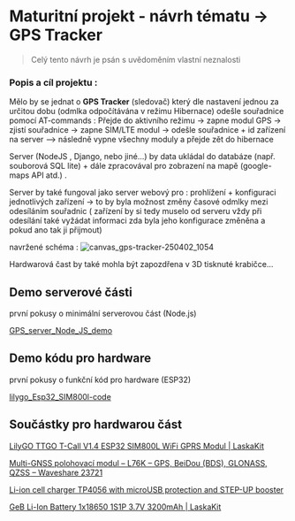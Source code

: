 # Maturitní projekt - návrh tématu -> GPS Tracker

 > Celý tento návrh je psán s uvědoměním vlastní neznalosti
### Popis a cíl projektu : 
  Mělo by se jednat o **GPS Tracker** (sledovač) který dle nastavení jednou za určitou dobu (odmlka odpočítávána v režimu Hibernace) odešle souřadnice pomocí AT-commands
  : Přejde do aktivního režimu -> zapne modul GPS -> zjistí souřadnice -> zapne SIM/LTE modul -> odešle souřadnice + id zařízení na server --> následně vypne všechny moduly a přejde zět do hibernace

  Server (NodeJS , Django, nebo jiné...) by data ukládal do databáze (např. souborová SQL lite) + dále zpracovával pro zobrazení na mapě (google-maps API atd.) .

  Server by také fungoval jako server webový pro : prohlížení + konfiguraci jednotlivých zařízení -> to by byla možnost změny časové odmlky mezi odesíláním souřadnic ( zařízení by si tedy muselo od serveru vždy při odesílání také vyžádat informaci zda byla jeho konfigurace změněna a pokud ano tak ji přijmout)

navržené schéma : 
![canvas_gps-tracker-250402_1054](https://github.com/user-attachments/assets/b7b05b27-2b20-41fa-aff2-bb8e206cb694)

Hardwarová čast by také mohla být zapozdřena v 3D tisknuté krabičce...

## Demo serverové části
první pokusy o minimální serverovou část (Node.js)

[GPS_server_Node_JS_demo](http://129.151.215.96:5000)

## Demo kódu pro hardware 
první pokusy o funkční kód pro hardware (ESP32)

[lilygo_Esp32_SIM800l-code](https://github.com/Balner123/GPS_server_NodeJS/blob/main/gps.ino)

## Součástky pro hardwarou část

[LilyGO TTGO T-Call V1.4 ESP32 SIM800L WiFi GPRS Modul | LaskaKit](https://www.laskakit.cz/lilygo-ttgo-t-call-v1-3-esp32-sim800l-wifi-gprs-modul/)

[Multi-GNSS polohovací modul – L76K – GPS, BeiDou (BDS), GLONASS, QZSS – Waveshare 23721](https://botland.cz/gps-moduly/22732-multi-gnss-polohovaci-modul-l76k-gps-beidou-bds-glonass-qzss-waveshare-23721.html)

[Li-ion cell charger TP4056 with microUSB protection and STEP-UP booster ](https://www.laskakit.cz/nabijecka-li-ion-clanku-tp4056-boost-mt3608/)

[GeB Li-Ion Battery 1x18650 1S1P 3.7V 3200mAh  | LaskaKit](https://www.laskakit.cz/en/geb-li-ion-baterie-1x18650-1s1p-3-7v-3200mah/)

